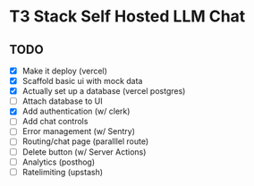# T3 Stack Self Hosted LLM Chat


## TODO

- [x] Make it deploy (vercel)
- [x] Scaffold basic ui with mock data
- [x] Actually set up a database (vercel postgres)
- [ ] Attach database to UI
- [x] Add authentication (w/ clerk)
- [ ] Add chat controls
- [ ] Error management (w/ Sentry)
- [ ] Routing/chat page (paralllel route)
- [ ] Delete button (w/ Server Actions)
- [ ] Analytics (posthog)
- [ ] Ratelimiting (upstash)